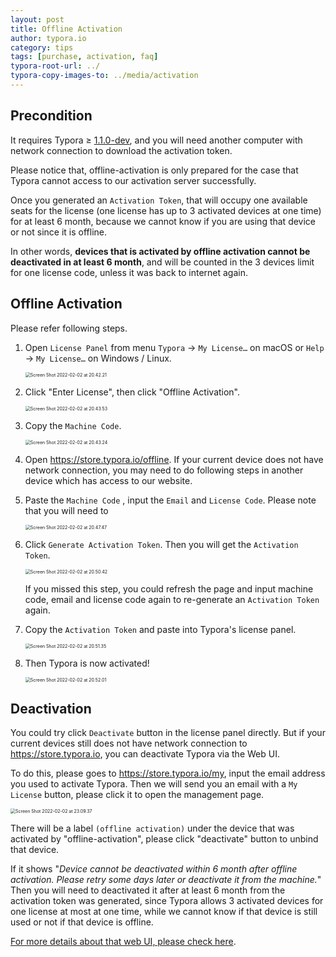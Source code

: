 ```yaml
---
layout: post
title: Offline Activation
author: typora.io
category: tips
tags: [purchase, activation, faq]
typora-root-url: ../
typora-copy-images-to: ../media/activation
---
```


## Precondition

It requires Typora ≥ [1.1.0-dev](https://typora.io/releases/dev), and you will need another computer with network connection to download the activation token.

Please notice that, offline-activation is only prepared for the case that Typora cannot access to our activation server successfully. 

Once you generated an `Activation Token`, that will occupy one available seats for the license (one license has up to 3 activated devices at one time) for at least 6 month, because we cannot know if you are using that device or not since it is offline. 

In other words, **devices that is activated by offline activation cannot be deactivated in at least 6 month**, and will be counted in the 3 devices limit for one license code, unless it was back to internet again.

## Offline Activation

Please refer following steps.

1. Open `License Panel` from menu `Typora` → `My License…` on macOS or `Help` → `My License…` on Windows / Linux.

   <img src="/media/activation/Screen Shot 2022-02-02 at 20.42.21.png" alt="Screen Shot 2022-02-02 at 20.42.21" style="zoom:50%;" />

2. Click "Enter License", then click "Offline Activation".

   <img src="/media/activation/Screen Shot 2022-02-02 at 20.43.53.png" alt="Screen Shot 2022-02-02 at 20.43.53" style="zoom:50%;" />

3. Copy the `Machine Code`.

   <img src="/media/activation/Screen Shot 2022-02-02 at 20.43.24.png" alt="Screen Shot 2022-02-02 at 20.43.24" style="zoom:50%;" />

4. Open <https://store.typora.io/offline>. If your current device does not have network connection, you may need to do following steps in another device which has access to our website.

5. Paste the `Machine Code` , input the `Email` and `License Code`. Please note that you will need to 

   <img src="/media/activation/Screen Shot 2022-02-02 at 20.47.47.png" alt="Screen Shot 2022-02-02 at 20.47.47" style="zoom:50%;" />

6. Click `Generate Activation Token`. Then you will get the `Activation Token`.

   <img src="/media/activation/Screen Shot 2022-02-02 at 20.50.42.png" alt="Screen Shot 2022-02-02 at 20.50.42" style="zoom:50%;" />

   If you missed this step, you could refresh the page and input machine code, email and license code again to re-generate an `Activation Token` again.

7. Copy the `Activation Token` and paste into Typora's license panel.

   <img src="/media/activation/Screen Shot 2022-02-02 at 20.51.35.png" alt="Screen Shot 2022-02-02 at 20.51.35" style="zoom:50%;" />

8. Then Typora is now activated!

   <img src="/media/activation/Screen Shot 2022-02-02 at 20.52.01.png" alt="Screen Shot 2022-02-02 at 20.52.01" style="zoom:50%;" />

## Deactivation

You could try click `Deactivate` button in the license panel directly. But if your current devices still does not have network connection to <https://store.typora.io>, you can deactivate Typora via the Web UI.

To do this, please goes to <https://store.typora.io/my>, input the email address you used to activate Typora. Then we will send you an email with a `My License` button, please click it to open the management page.

<img src="/media/activation/Screen Shot 2022-02-02 at 23.09.37.png" alt="Screen Shot 2022-02-02 at 23.09.37" style="zoom:50%;" />

There will be a label `(offline activation)` under the device that was activated by "offline-activation", please click "deactivate" button to unbind that device.

If it shows "*Device cannot be deactivated within 6 month after offline activation. Please retry some days later or deactivate it from the machine.*" Then you will need to deactivated it after at least 6 month from the activation token was generated, since Typora allows 3 activated devices for one license at most at one time, while we cannot know if that device is still used or not if that device is offline.

[For more details about that web UI, please check here](/My-License/).
